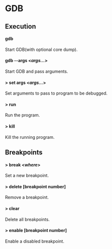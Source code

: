 # GDB
## Execution
#### gdb <program>
Start GDB(with optional core dump).
#### gdb --args <program> <*args...*>
Start GDB and pass arguments.
#### > set args <*args...*>
Set arguments to pass to program to be debugged.
#### > run 
Run the program.
#### > kill
Kill the running program.
## Breakpoints
#### > break <*where*>
Set a new breakpoint.
#### > delete [breakpoint number]
Remove a breakpoint.
#### > clear 
Delete all breakpoints.
#### > enable [breakpoint number]
Enable a disabled breakpoint.
